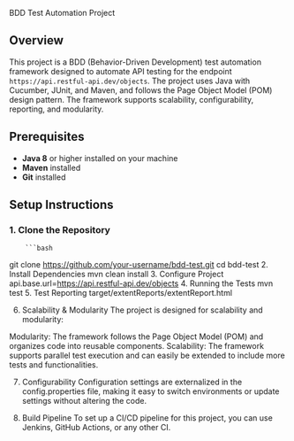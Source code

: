  BDD Test Automation Project

## Overview

This project is a BDD (Behavior-Driven Development) test automation framework designed to automate API testing for the endpoint `https://api.restful-api.dev/objects`. The project uses Java with Cucumber, JUnit, and Maven, and follows the Page Object Model (POM) design pattern. The framework supports scalability, configurability, reporting, and modularity.
## Prerequisites

- **Java 8** or higher installed on your machine
- **Maven** installed
- **Git** installed

## Setup Instructions

### 1. Clone the Repository
        ```bash
git clone https://github.com/your-username/bdd-test.git
cd bdd-test
2. Install Dependencies
        mvn clean install
3. Configure Project
        api.base.url=https://api.restful-api.dev/objects
4. Running the Tests
        mvn test
5. Test Reporting
        target/extentReports/extentReport.html
        
6. Scalability & Modularity
The project is designed for scalability and modularity:

Modularity: The framework follows the Page Object Model (POM) and organizes code into reusable components.
Scalability: The framework supports parallel test execution and can easily be extended to include more tests and functionalities.

7. Configurability
Configuration settings are externalized in the config.properties file, making it easy to switch environments or update settings without altering the code.

8. Build Pipeline
To set up a CI/CD pipeline for this project, you can use Jenkins, GitHub Actions, or any other CI.

